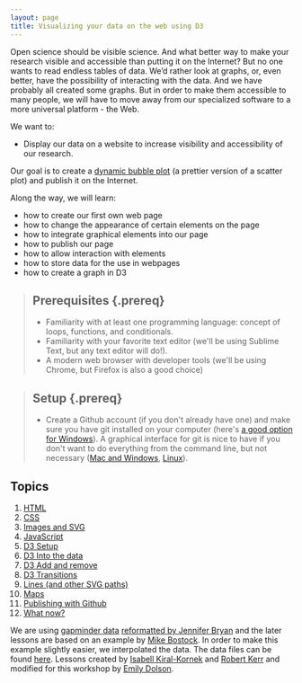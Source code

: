 ```yaml
---
layout: page
title: Visualizing your data on the web using D3
---
```


Open science should be visible science. And what better
way to make your research visible and accessible than putting it on the 
Internet? But no one wants to read endless tables of data. We’d rather
look at graphs, or, even better, have the possibility of interacting with the data.
And we have probably all created some graphs. But in order to make them 
accessible to many people, we will have to move away from our specialized
software to a more universal platform - the Web. 

We want to:

* Display our data on a website to increase visibility and accessibility of our research.

Our goal is to create a [dynamic bubble plot](http://bost.ocks.org/mike/nations/) (a prettier version of a scatter plot) and publish it on the Internet.

Along the way, we will learn:

* how to create our first own web page
* how to change the appearance of certain elements on the page
* how to integrate graphical elements into our page
* how to publish our page 
* how to allow interaction with elements
* how to store data for the use in webpages
* how to create a graph in D3

> ## Prerequisites {.prereq}
>
> * Familiarity with at least one programming language: concept of loops, functions, and conditionals.
> * Familiarity with your favorite text editor (we'll be using Sublime Text, but any text editor will do!).
> * A modern web browser with developer tools (we'll be using Chrome, but Firefox is also a good choice)

> ## Setup {.prereq}
>
> * Create a Github account (if you don't already have one) and make sure you have git installed on your computer (here's [a good option for Windows](https://git-for-windows.github.io/)). A graphical interface for git is nice to have if you don't want to do everything from the command line, but not necessary ([Mac and Windows](https://desktop.github.com/), [Linux](https://git-scm.com/download/gui/linux)).


## Topics

1.  [HTML](01-html.html)
2.  [CSS](02-css.html)
3.  [Images and SVG](03-images-and-svg.html) 
4.  [JavaScript](05-javascript.html)
5.  [D3 Setup](07-d3setup.html)
6.  [D3 Into the data](08-d3enter.html)
7.  [D3 Add and remove](09-d3exit.html)
8.  [D3 Transitions](10-d3update.html)
9.  [Lines (and other SVG paths)](11-paths.html)
10. [Maps](12-maps.html)
11. [Publishing with Github](04-publishing-with-github.html)
12. [What now?](xx-d3future.html)

We are using [gapminder data](http://gapminder.org) [reformatted by Jennifer Bryan](http://www.stat.ubc.ca/~jenny/notOcto/STAT545A/examples/gapminder/data/gapminderData.txt) and the later lessons are based on an example by [Mike Bostock](http://bost.ocks.org/mike/nations/). In order to make this example slightly easier, we interpolated the data. The data files can be found [here](http://alackles.github.io/D3-visualising-data/resources/nations.csv).
Lessons created by [Isabell Kiral-Kornek](https://github.com/isakiko) and [Robert Kerr](https://github.com/robrkerr) and modified for this workshop by [Emily Dolson](https://github.com/emilydolson).
